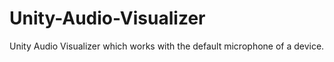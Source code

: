 # Unity-Audio-Visualizer
Unity Audio Visualizer which works with the default microphone of a device.
